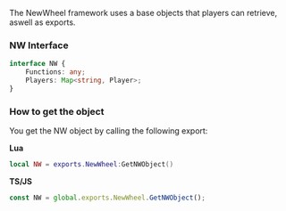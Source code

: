 The NewWheel framework uses a base objects that players can retrieve, aswell as exports.

### NW Interface

```ts
interface NW {
	Functions: any;
	Players: Map<string, Player>;
}
```

### How to get the object

You get the NW object by calling the following export:

**Lua**

```lua
local NW = exports.NewWheel:GetNWObject()
```

**TS/JS**

```ts
const NW = global.exports.NewWheel.GetNWObject();
```
